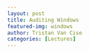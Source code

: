 ```yaml
---
layout: post
title: Auditing Windows
featured-img: windows
author: Tristan Van Cise
categories: [Lectures]
---
```

